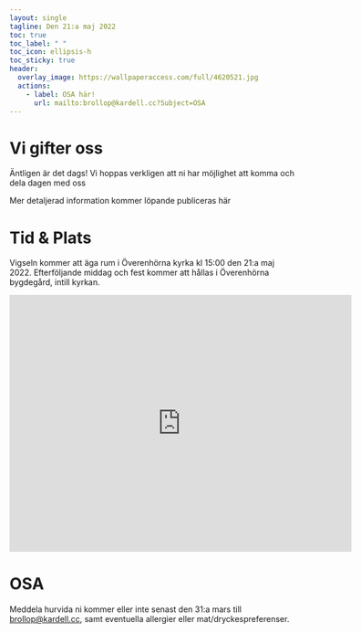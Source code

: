 ```yaml
---
layout: single
tagline: Den 21:a maj 2022
toc: true
toc_label: " "
toc_icon: ellipsis-h
toc_sticky: true
header:
  overlay_image: https://wallpaperaccess.com/full/4620521.jpg
  actions:
    - label: OSA här!
      url: mailto:brollop@kardell.cc?Subject=OSA
---
```

# Vi gifter oss️

Äntligen är det dags! Vi hoppas verkligen att ni har möjlighet att komma och dela dagen med oss

Mer detaljerad information kommer löpande publiceras här

# Tid & Plats

Vigseln kommer att äga rum i Överenhörna kyrka kl 15:00 den 21:a maj 2022. Efterföljande middag och fest kommer att hållas i Överenhörna bygdegård, intill kyrkan.

<iframe src="https://www.google.com/maps/embed?pb=!1m18!1m12!1m3!1d2036.966408610498!2d17.400695816050465!3d59.300118220406496!2m3!1f0!2f0!3f0!3m2!1i1024!2i768!4f13.1!3m3!1m2!1s0x465f0527124c80b5%3A0x4072f460fbbe3d81!2zw5Z2ZXJlbmjDtnJuYSBreXJrYQ!5e0!3m2!1sen!2sse!4v1628786473403!5m2!1sen!2sse" width="600" height="450" style="border:0;" allowfullscreen="" loading="lazy"></iframe>

# OSA

Meddela hurvida ni kommer eller inte senast den 31:a mars till brollop@kardell.cc, samt eventuella allergier eller mat/dryckespreferenser.